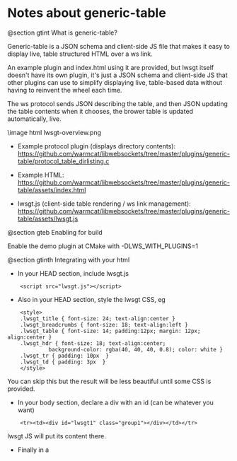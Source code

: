 Notes about generic-table
=========================

@section gtint What is generic-table?

Generic-table is a JSON schema and client-side JS file that makes it easy to
display live, table structured HTML over a ws link.

An example plugin and index.html using it are provided, but lwsgt itself doesn't
have its own plugin, it's just a JSON schema and client-side JS that other
plugins can use to simplify displaying live, table-based data without having
to reinvent the wheel each time.

The ws protocol sends JSON describing the table, and then JSON updating the table
contents when it chooses, the brower table is updated automatically, live.

\image html lwsgt-overview.png

 - Example protocol plugin (displays directory contents): https://github.com/warmcat/libwebsockets/tree/master/plugins/generic-table/protocol_table_dirlisting.c

 - Example HTML: https://github.com/warmcat/libwebsockets/tree/master/plugins/generic-table/assets/index.html
 
 - lwsgt.js (client-side table rendering / ws link management): https://github.com/warmcat/libwebsockets/tree/master/plugins/generic-table/assets/lwsgt.js


@section gteb Enabling for build

Enable the demo plugin at CMake with -DLWS_WITH_PLUGINS=1


@section gtinth Integrating with your html

 - In your HEAD section, include lwsgt.js

```
	<script src="lwsgt.js"></script>
```

 - Also in your HEAD section, style the lwsgt CSS, eg

```
	<style>
	.lwsgt_title { font-size: 24; text-align:center }
	.lwsgt_breadcrumbs { font-size: 18; text-align:left }
	.lwsgt_table { font-size: 14; padding:12px; margin: 12px; align:center }
	.lwsgt_hdr { font-size: 18; text-align:center;
		     background-color: rgba(40, 40, 40, 0.8); color: white }
	.lwsgt_tr { padding: 10px  }
	.lwsgt_td { padding: 3px  }
	</style>
```

You can skip this but the result will be less beautiful until some CSS is
provided.

 - In your body section, declare a div with an id (can be whatever you want)

```
	<tr><td><div id="lwsgt1" class="group1"></div></td></tr>
```

lwsgt JS will put its content there.

 - Finally in a <script> at the end of your page, instantiate lwsgt and
provide a custom callback for clickable links

```
	<script>
	var v1 = new lwsgt_initial("Dir listing demo",
				   "protocol-lws-table-dirlisting",
				   "lwsgt1", "lwsgt_dir_click", "v1");
	
	function lwsgt_dir_click(gt, u, col, row)
	{
		if (u[0] == '=') { /* change directory */
			window[gt].lwsgt_ws.send(u.substring(1, u.length));
			return;
		}
		var win = window.open(u, '_blank');
	  	win.focus();
	}

  	</script>
```

In the callback, you can recover the ws object by `window[gt].lwsgt_ws`.


@section gtc Lwsgt constructor

To instantiate the ws link and lwsgt instance, your HTML must call a lwsgt
constructor for each region on the page managed by lwsgt.

`var myvar = new lwsgt_initial(title, ws_protocol, div_id, click_cb, myvar);`

All of the arguments are strings.

| Parameter       | Description                                             |
|-----------------|---------------------------------------------------------|
| title           | Title string to go above the table                      |
| ws_protocol     | Protocol name string to use when making ws connection   |
| div_id          | HTML id of div to fill with content                     |
| click_cb        | Callback function name string to handle clickable links |
| myvar           | Name of var used to hold this instantiation globally    |

Note "myvar" is needed so it can be passed to the click handling callback.


@section gtclick Lwsgt click handling function

When a clickable link produced by lwsgt is clicked, the function named in the
click_cb parameter to lwsgt_initial is called.

That function is expected to take four parameters, eg

`function lwsgt_dir_click(gt, u, col, row)`

| Parameter | Description                                               |
|------- ---|-----------------------------------------------------------|
| gt        | Name of global var holding this lwsgt context (ie, myvar) |
| u         | Link "url" string                                         |
| col       | Table column number link is from                          |
| row       | Table row number link is from                             |



@section gtgj Generic-table JSON

### Column layout

When the ws connection is established, the protocol should send a JSON message
describing the table columns.  For example

```
	  "cols": [
		{ "name": "Date" },
		{ "name": "Size", "align": "right" },
		{ "name": "Icon" },
		{ "name": "Name", "href": "uri"},
		{ "name": "uri", "hide": "1" }
	    ]
	  }
```

 - This describes 5 columns

 - Only four columns (not "uri") should be visible

 - "Name" should be presented as a clickable link using "uri" as the
   destination, when a "uri" field is presented.
   
 - "Size" field should be presented aligned to the right
 
 ### Breadcrumbs
 
 When a view is hierarchical, it's useful to provide a "path" with links back
 in the "path", known as "breadcrumbs".
 
 Elements before the last one should provide a "url" member as well as the
 displayable name, which is used to create the link destination.
 
 The last element, being the current displayed page should not have a url
 member and be displayed without link style.
 
 
 ```
 	"breadcrumbs":[{"name":"top", "url": "/" }, {"name":"mydir"}]
 ```
 
 ### Table data
 
 The actual file data consists of an array of rows, containing the columns
 mentioned in the original "cols" section.
 
 ```
 	"data":[
 		{
 		 "Icon":" ",
 		 "Date":"2015-Feb-06 03:08:35 +0000",
 		 "Size":"1406",
 		 "uri":"./serve//favicon.ico",
 		 "Name":"favicon.ico"
 		}
 	]

 ```
 
 @section gtdirl Setting up protocol-lws-table-dirlisting
 
 The example protocol needs two mounts, one to provide the index.html, js and
 the protocol itself
 
 ```
 	{
	 "mountpoint": "/dirtest",
         "origin": "file:///usr/share/libwebsockets-test-server/generic-table",
	 "origin": "callback://protocol-lws-table-dirlisting",
	 "default": "index.html",
	 "pmo": [{
		"dir": "/usr/share/libwebsockets-test-server"
	 }]
	},
```

The protocol wants a per-mount option (PMO) to tell it the base directory it
is serving from, named "dir".

The other mount is there to simply serve items that get clicked on from the
table in a secure way

```
	{
	 "mountpoint": "/dirtest/serve",
         "origin": "file:///usr/share/libwebsockets-test-server",
	 "default": "index.html"
	},
```

This last bit is not related to using lwsgt itself.
